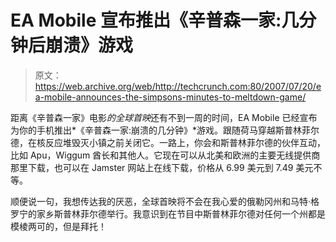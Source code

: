 # EA Mobile 宣布推出《辛普森一家:几分钟后崩溃》游戏

> 原文：<https://web.archive.org/web/http://techcrunch.com:80/2007/07/20/ea-mobile-announces-the-simpsons-minutes-to-meltdown-game/>

距离《辛普森一家》电影*的全球首映*还有不到一周的时间，EA Mobile 已经宣布为你的手机推出*《辛普森一家:崩溃的几分钟》*游戏。跟随荷马穿越斯普林菲尔德，在核反应堆毁灭小镇之前关闭它。一路上，你会和斯普林菲尔德的伙伴互动，比如 Apu，Wiggum 酋长和其他人。它现在可以从北美和欧洲的主要无线提供商那里下载，也可以在 Jamster 网站上在线下载，价格从 6.99 美元到 7.49 美元不等。

顺便说一句，我想传达我的厌恶，全球首映将不会在我心爱的俄勒冈州和马特·格罗宁的家乡斯普林菲尔德举行。我意识到在节目中斯普林菲尔德对任何一个州都是模棱两可的，但是拜托！